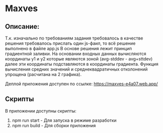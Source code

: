 # Maxves


## Описание:
 
Т.к. изначально по требованиям задания требовалось в качестве решения требовалось прислать один js-фаил, то всё решение выполнено в файле app.js В основе решения лежит
принцип градиентной заливки. На основании входных данных вычисляются координаты y1 и y2 которые являются зоной (avg-stddev - avg+sttdev)
далее эти координаты подставляются в координаты градиента. Функция вычисления средних значений и среднеквадратичных отколонений упрощена
(расчитана на 2 графика). 

Деплой приложения доступен по ссылке:
https://maxves-e4a07.web.app/


## Скрипты

В приложении доступны скрипты:

1) npm run start - Для запуска в режиме разработки  
2) npm run build - Для сборки приложения  
